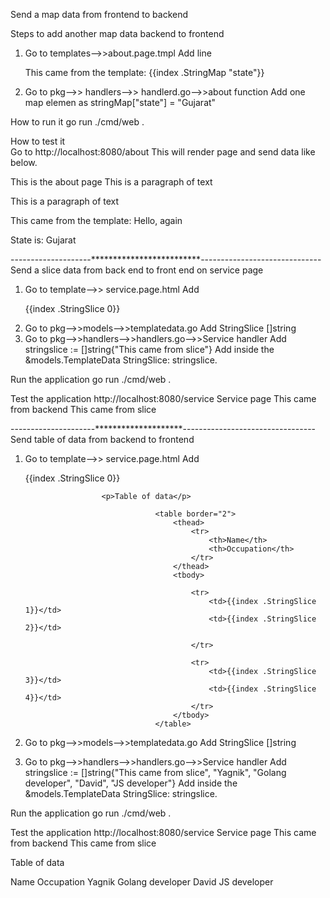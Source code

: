 Send a map data from frontend to backend

Steps to add another map data backend to frontend
1) Go to templates-->>about.page.tmpl Add line    <p>This came from the template: {{index .StringMap "state"}}</p>
2) Go to pkg-->> handlers-->> handlerd.go-->>about function  Add one map elemen as stringMap["state"] = "Gujarat" 



How to run it
go run ./cmd/web .


How to test it  
Go to http://localhost:8080/about This will render page and send data like below.

This is the about page
This is a paragraph of text

This is a paragraph of text

This came from the template: Hello, again

State is: Gujarat




--------------------*************************------------------------------
Send a slice data from back end to front end on service page

1) Go to template-->> service.page.html   Add <p>{{index .StringSlice 0}}</p>
2) Go to pkg-->>models-->>templatedata.go Add StringSlice []string 
3) Go to pkg-->>handlers-->>handlers.go-->>Service handler   Add   stringslice := []string{"This came from slice"}
    Add inside the &models.TemplateData StringSlice: stringslice.


Run the application
go run ./cmd/web .

Test the application
http://localhost:8080/service
Service page
This came from backend This came from slice


---------------------********************---------------------------------
Send table of data from backend to frontend

1) Go to template-->> service.page.html   Add <p>{{index .StringSlice 0}}</p>


                        <p>Table of data</p>

                                    <table border="2">
                                        <thead>
                                            <tr>
                                                <th>Name</th>
                                                <th>Occupation</th>
                                            </tr>
                                        </thead>
                                        <tbody>
                                      
                                            <tr>
                                                <td>{{index .StringSlice 1}}</td>
                                                <td>{{index .StringSlice 2}}</td>
                                         
                                            </tr>
                                                                                 
                                            <tr>
                                                <td>{{index .StringSlice 3}}</td>
                                                <td>{{index .StringSlice 4}}</td>
                                            </tr>
                                        </tbody>
                                    </table>

2) Go to pkg-->>models-->>templatedata.go Add StringSlice []string 
3) Go to pkg-->>handlers-->>handlers.go-->>Service handler   Add   stringslice := []string{"This came from slice", "Yagnik", "Golang developer", "David", "JS developer"}
    Add inside the &models.TemplateData StringSlice: stringslice.



Run the application
go run ./cmd/web .


Test the application
http://localhost:8080/service
Service page
This came from backend This came from slice

Table of data

Name	Occupation
Yagnik	Golang developer
David	JS developer
